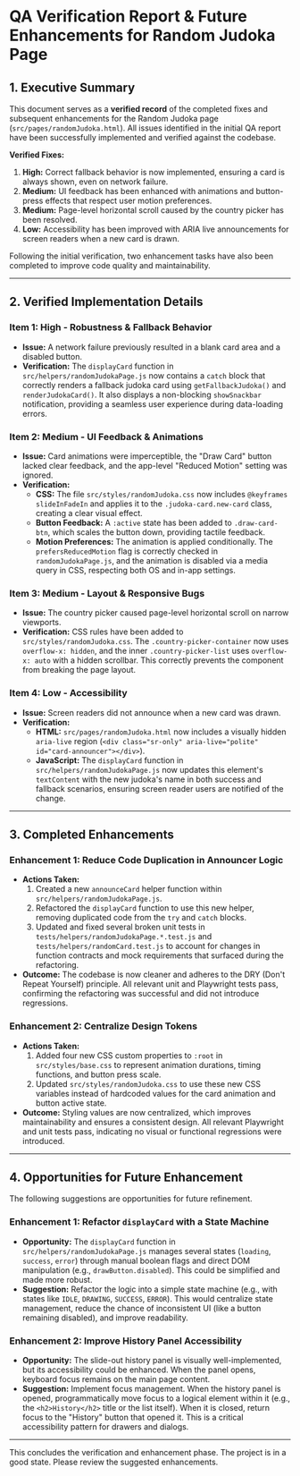 # QA Verification Report & Future Enhancements for Random Judoka Page

## 1. Executive Summary

This document serves as a **verified record** of the completed fixes and subsequent enhancements for the Random Judoka page (`src/pages/randomJudoka.html`). All issues identified in the initial QA report have been successfully implemented and verified against the codebase.

**Verified Fixes:**

1.  **High:** Correct fallback behavior is now implemented, ensuring a card is always shown, even on network failure.
2.  **Medium:** UI feedback has been enhanced with animations and button-press effects that respect user motion preferences.
3.  **Medium:** Page-level horizontal scroll caused by the country picker has been resolved.
4.  **Low:** Accessibility has been improved with ARIA live announcements for screen readers when a new card is drawn.

Following the initial verification, two enhancement tasks have also been completed to improve code quality and maintainability.

---

## 2. Verified Implementation Details

### Item 1: High - Robustness & Fallback Behavior

- **Issue:** A network failure previously resulted in a blank card area and a disabled button.
- **Verification:** The `displayCard` function in `src/helpers/randomJudokaPage.js` now contains a `catch` block that correctly renders a fallback judoka card using `getFallbackJudoka()` and `renderJudokaCard()`. It also displays a non-blocking `showSnackbar` notification, providing a seamless user experience during data-loading errors.

### Item 2: Medium - UI Feedback & Animations

- **Issue:** Card animations were imperceptible, the "Draw Card" button lacked clear feedback, and the app-level "Reduced Motion" setting was ignored.
- **Verification:**
  - **CSS:** The file `src/styles/randomJudoka.css` now includes `@keyframes slideInFadeIn` and applies it to the `.judoka-card.new-card` class, creating a clear visual effect.
  - **Button Feedback:** A `:active` state has been added to `.draw-card-btn`, which scales the button down, providing tactile feedback.
  - **Motion Preferences:** The animation is applied conditionally. The `prefersReducedMotion` flag is correctly checked in `randomJudokaPage.js`, and the animation is disabled via a media query in CSS, respecting both OS and in-app settings.

### Item 3: Medium - Layout & Responsive Bugs

- **Issue:** The country picker caused page-level horizontal scroll on narrow viewports.
- **Verification:** CSS rules have been added to `src/styles/randomJudoka.css`. The `.country-picker-container` now uses `overflow-x: hidden`, and the inner `.country-picker-list` uses `overflow-x: auto` with a hidden scrollbar. This correctly prevents the component from breaking the page layout.

### Item 4: Low - Accessibility

- **Issue:** Screen readers did not announce when a new card was drawn.
- **Verification:**
  - **HTML:** `src/pages/randomJudoka.html` now includes a visually hidden `aria-live` region (`<div class="sr-only" aria-live="polite" id="card-announcer"></div>`).
  - **JavaScript:** The `displayCard` function in `src/helpers/randomJudokaPage.js` now updates this element's `textContent` with the new judoka's name in both success and fallback scenarios, ensuring screen reader users are notified of the change.

---

## 3. Completed Enhancements

### Enhancement 1: Reduce Code Duplication in Announcer Logic

- **Actions Taken:**
  1.  Created a new `announceCard` helper function within `src/helpers/randomJudokaPage.js`.
  2.  Refactored the `displayCard` function to use this new helper, removing duplicated code from the `try` and `catch` blocks.
  3.  Updated and fixed several broken unit tests in `tests/helpers/randomJudokaPage.*.test.js` and `tests/helpers/randomCard.test.js` to account for changes in function contracts and mock requirements that surfaced during the refactoring.
- **Outcome:** The codebase is now cleaner and adheres to the DRY (Don't Repeat Yourself) principle. All relevant unit and Playwright tests pass, confirming the refactoring was successful and did not introduce regressions.

### Enhancement 2: Centralize Design Tokens

- **Actions Taken:**
  1.  Added four new CSS custom properties to `:root` in `src/styles/base.css` to represent animation durations, timing functions, and button press scale.
  2.  Updated `src/styles/randomJudoka.css` to use these new CSS variables instead of hardcoded values for the card animation and button active state.
- **Outcome:** Styling values are now centralized, which improves maintainability and ensures a consistent design. All relevant Playwright and unit tests pass, indicating no visual or functional regressions were introduced.

---

## 4. Opportunities for Future Enhancement

The following suggestions are opportunities for future refinement.

### Enhancement 1: Refactor `displayCard` with a State Machine

- **Opportunity:** The `displayCard` function in `src/helpers/randomJudokaPage.js` manages several states (`loading`, `success`, `error`) through manual boolean flags and direct DOM manipulation (e.g., `drawButton.disabled`). This could be simplified and made more robust.
- **Suggestion:** Refactor the logic into a simple state machine (e.g., with states like `IDLE`, `DRAWING`, `SUCCESS`, `ERROR`). This would centralize state management, reduce the chance of inconsistent UI (like a button remaining disabled), and improve readability.

### Enhancement 2: Improve History Panel Accessibility

- **Opportunity:** The slide-out history panel is visually well-implemented, but its accessibility could be enhanced. When the panel opens, keyboard focus remains on the main page content.
- **Suggestion:** Implement focus management. When the history panel is opened, programmatically move focus to a logical element within it (e.g., the `<h2>History</h2>` title or the list itself). When it is closed, return focus to the "History" button that opened it. This is a critical accessibility pattern for drawers and dialogs.

---

This concludes the verification and enhancement phase. The project is in a good state. Please review the suggested enhancements.
